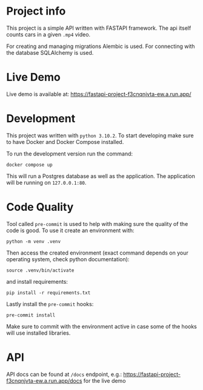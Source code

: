# Project info
This project is a simple API written with FASTAPI framework. The api itself counts cars in a given `.mp4` video.

For creating and managing migrations Alembic is used. For connecting with the database SQLAlchemy is used.
# Live Demo
Live demo is available at: https://fastapi-project-f3cnqnjvta-ew.a.run.app/
# Development
This project was written with `python 3.10.2`. To start developing make sure to have Docker and Docker Compose installed.

To run the development version run the command:
```
docker compose up
```
This will run a Postgres database as well as the application.
The application will be running on `127.0.0.1:80`.

# Code Quality
Tool called `pre-commit` is used to help with making sure the quality of the code is good. To use it create an environment with:
```
python -m venv .venv
```
Then access the created environment (exact command depends on your operating system, check python documentation):
```
source .venv/bin/activate
```
and install requirements:
```
pip install -r requirements.txt
```
Lastly install the `pre-commit` hooks:
```
pre-commit install
```
Make sure to commit with the environment active in case some of the hooks will use installed libraries.
# API
API docs can be found at `/docs` endpoint, e.g.: https://fastapi-project-f3cnqnjvta-ew.a.run.app/docs for the live demo
